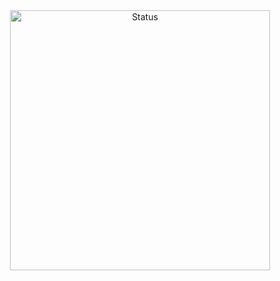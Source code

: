 <div align="center">
  <a href="https://elias.eu.org">
    <img src="https://lanyard.cnrad.dev/api/641234002023415808?showDisplayName=true&idleMessage=Offline...&hideBadges=true" alt="Status" style="width: 416px;" />
  </a>
</div>
